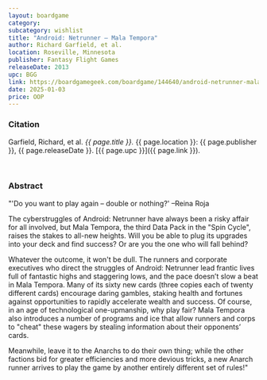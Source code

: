 ```yaml
---
layout: boardgame
category:
subcategory: wishlist
title: "Android: Netrunner – Mala Tempora"
author: Richard Garfield, et al.
location: Roseville, Minnesota
publisher: Fantasy Flight Games
releaseDate: 2013
upc: BGG
link: https://boardgamegeek.com/boardgame/144640/android-netrunner-mala-tempora
date: 2025-01-03
price: OOP
---
```


### Citation

Garfield, Richard, et al. *{{ page.title }}.* {{ page.location }}: {{ page.publisher }}, {{ page.releaseDate }}. [{{ page.upc }}]({{ page.link }}).

<br>


### Abstract

"'Do you want to play again – double or nothing?'
–Reina Roja

The cyberstruggles of Android: Netrunner have always been a risky affair for all involved, but Mala Tempora, the third Data Pack in the "Spin Cycle", raises the stakes to all-new heights. Will you be able to plug its upgrades into your deck and find success? Or are you the one who will fall behind?

Whatever the outcome, it won't be dull. The runners and corporate executives who direct the struggles of Android: Netrunner lead frantic lives full of fantastic highs and staggering lows, and the pace doesn’t slow a beat in Mala Tempora. Many of its sixty new cards (three copies each of twenty different cards) encourage daring gambles, staking health and fortunes against opportunities to rapidly accelerate wealth and success. Of course, in an age of technological one-upmanship, why play fair? Mala Tempora also introduces a number of programs and ice that allow runners and corps to "cheat" these wagers by stealing information about their opponents’ cards.

Meanwhile, leave it to the Anarchs to do their own thing; while the other factions bid for greater efficiencies and more devious tricks, a new Anarch runner arrives to play the game by another entirely different set of rules!"
